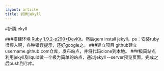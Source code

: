 ```yaml
---
layout: article
title: 折腾jekyll
---
```

#折腾jekyll

###搭建环境
[Ruby 1.9.2-p290+DevKit](http://rubyinstaller.org/downloads/)。然后gem install jekyll。ps：安装ruby很烦人啊，各种错误提示，还好google之。
###建立项目
github建立username.github.com仓库，发布站点，并将代码clone到本地。
###极简站点
利用jekyll及liquid做一个极为简单的站点，通过jekyll --server预览页面。完成之后push到仓库。
